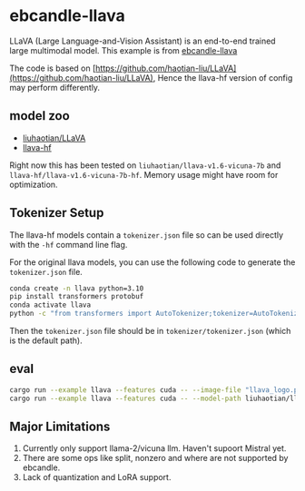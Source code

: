 # ebcandle-llava

LLaVA (Large Language-and-Vision Assistant) is an end-to-end trained large
multimodal model. This example is from [ebcandle-llava](https://github.com/chenwanqq/ebcandle-llava)

The code is based on [https://github.com/haotian-liu/LLaVA](https://github.com/haotian-liu/LLaVA), Hence the llava-hf version of config may perform differently.

## model zoo
* [liuhaotian/LLaVA](https://huggingface.co/liuhaotian)
* [llava-hf](https://huggingface.co/llava-hf)

Right now this has been tested on `liuhaotian/llava-v1.6-vicuna-7b` and
`llava-hf/llava-v1.6-vicuna-7b-hf`. Memory usage might have room for optimization.

## Tokenizer Setup  
The llava-hf models contain a `tokenizer.json` file so can be used directly with
the `-hf` command line flag.

For the original llava models, you can use the following code to generate the `tokenizer.json` file.

```bash  
conda create -n llava python=3.10  
pip install transformers protobuf
conda activate llava
python -c "from transformers import AutoTokenizer;tokenizer=AutoTokenizer.from_pretrained('liuhaotian/llava-v1.6-vicuna-7b');tokenizer.save_pretrained('tokenizer')"
```
Then the `tokenizer.json` file should be in `tokenizer/tokenizer.json` (which is the default path).


## eval

```bash
cargo run --example llava --features cuda -- --image-file "llava_logo.png" --prompt "is this a cat?" --hf # default args, use  llava-hf/llava-v1.6-vicuna-7b-hf. image-file is required^_^
cargo run --example llava --features cuda -- --model-path liuhaotian/llava-v1.6-vicuna-7b  --image-file "llava_logo.png" --prompt "is this a cat?" # use liuhaotian/llava-v1.6-vicuna-7b, tokenizer setup should be done
```

## Major Limitations
1. Currently only support llama-2/vicuna llm. Haven't supoort Mistral yet.
2. There are some ops like split, nonzero and where are not supported by ebcandle.
3. Lack of quantization and LoRA support.
